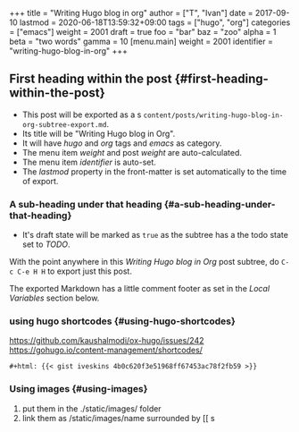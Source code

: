 +++
title = "Writing Hugo blog in org"
author = ["T", "Ivan"]
date = 2017-09-10
lastmod = 2020-06-18T13:59:32+09:00
tags = ["hugo", "org"]
categories = ["emacs"]
weight = 2001
draft = true
foo = "bar"
baz = "zoo"
alpha = 1
beta = "two words"
gamma = 10
[menu.main]
  weight = 2001
  identifier = "writing-hugo-blog-in-org"
+++

## First heading within the post {#first-heading-within-the-post}

-   This post will be exported as  a s
    `content/posts/writing-hugo-blog-in-org-subtree-export.md`.
-   Its title will be "Writing Hugo blog in Org".
-   It will have _hugo_ and _org_ tags and _emacs_ as category.
-   The menu item _weight_ and post _weight_ are auto-calculated.
-   The menu item _identifier_ is auto-set.
-   The _lastmod_ property in the front-matter is set automatically to
    the time of export.


### A sub-heading under that heading {#a-sub-heading-under-that-heading}

-   It's draft state will be marked as `true` as the subtree has a the
    todo state set to _TODO_.

With the point <span class="underline">anywhere</span> in this _Writing Hugo blog in Org_ post
subtree, do `C-c C-e H H` to export just this post.

The exported Markdown has a little comment footer as set in the _Local
Variables_ section below.


### using hugo shortcodes {#using-hugo-shortcodes}

<https://github.com/kaushalmodi/ox-hugo/issues/242>
<https://gohugo.io/content-management/shortcodes/>

```nil
#+html: {{< gist iveskins 4b0c620f3e51968ff67453ac78f2fb59 >}}
```


### Using images {#using-images}

1.  put them in the ./static/images/ folder
2.  link them as /static/images/name surrounded by [[ s
